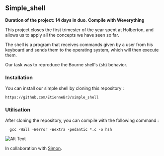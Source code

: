 Simple_shell
---
**Duration of the project: 14 days in duo.**
**Compile with Weverything**

This project closes the first trimester of the year spent at Holberton, and allows us to apply all the concepts we have seen so far.

The shell is a program that receives commands given by a user from his keyboard and sends them to the operating system, which will then execute them.

Our task was to reproduce the Bourne shell's (sh) behavior.

### Installation

You can install our simple shell by cloning this repository :

    https://github.com/EtienneBrJ/simple_shell

### Utilisation

After cloning the repository, you can compile with the following command :

      gcc -Wall -Werror -Wextra -pedantic *.c -o hsh

![Alt Text](https://media.giphy.com/media/NNvtDRZNqvPnBYtte1/giphy.gif)

In collaboration with [Simon](https://github.com/SimonBr017 "GitHub").
